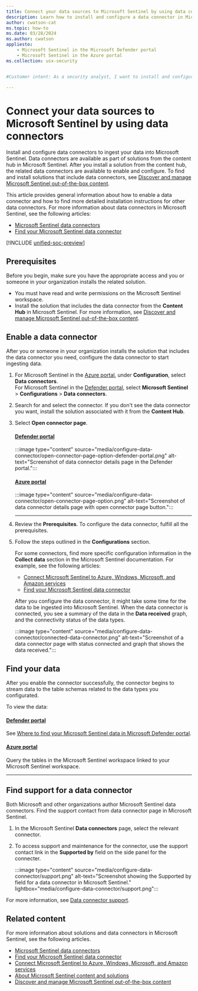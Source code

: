 ```yaml
---
title: Connect your data sources to Microsoft Sentinel by using data connectors
description: Learn how to install and configure a data connector in Microsoft Sentinel.
author: cwatson-cat
ms.topic: how-to
ms.date: 03/28/2024
ms.author: cwatson
appliesto:
    - Microsoft Sentinel in the Microsoft Defender portal
    - Microsoft Sentinel in the Azure portal
ms.collection: usx-security


#Customer intent: As a security analyst, I want to install and configure data connectors in my SIEM platform so that I can ingest and analyze data from various sources for threat detection and response.

---
```


# Connect your data sources to Microsoft Sentinel by using data connectors

Install and configure data connectors to ingest your data into Microsoft Sentinel. Data connectors are available as part of solutions from the content hub in Microsoft Sentinel. After you install a solution from the content hub, the related data connectors are available to enable and configure. To find and install solutions that include data connectors, see [Discover and manage Microsoft Sentinel out-of-the-box content](sentinel-solutions-deploy.md). 

This article provides general information about how to enable a data connector and how to find more detailed installation instructions for other data connectors. For more information about data connectors in Microsoft Sentinel, see the following articles:

- [Microsoft Sentinel data connectors](connect-data-sources.md)
- [Find your Microsoft Sentinel data connector](data-connectors-reference.md)


[!INCLUDE [unified-soc-preview](includes/unified-soc-preview.md)]

## Prerequisites

Before you begin, make sure you have the appropriate access and you or someone in your organization installs the related solution.
- You must have read and write permissions on the Microsoft Sentinel workspace.
- Install the solution that includes the data connector from the **Content Hub** in Microsoft Sentinel. For more information, see [Discover and manage Microsoft Sentinel out-of-the-box content](sentinel-solutions-deploy.md).


## Enable a data connector

After you or someone in your organization installs the solution that includes the data connector you need, configure the data connector to start ingesting data.

1. For Microsoft Sentinel in the [Azure portal](https://portal.azure.com), under **Configuration**, select **Data connectors**.<br> For Microsoft Sentinel in the [Defender portal](https://security.microsoft.com/), select **Microsoft Sentinel** > **Configurations** > **Data connectors**.
1. Search for and select the connector. If you don't see the data connector you want, install the solution associated with it from the **Content Hub**.
1. Select **Open connector page**.  

   #### [Defender portal](#tab/defender-portal)

   :::image type="content" source="media/configure-data-connector/open-connector-page-option-defender-portal.png" alt-text="Screenshot of data connector details page in the Defender portal.":::

   #### [Azure portal](#tab/azure-portal)

   :::image type="content" source="media/configure-data-connector/open-connector-page-option.png" alt-text="Screenshot of data connector details page with open connector page button.":::

   ---

1. Review the **Prerequisites**. To configure the data connector, fulfill all the prerequisites.
1. Follow the steps outlined in the **Configurations** section.
  
   For some connectors, find more specific configuration information in the **Collect data** section in the Microsoft Sentinel documentation. For example, see the following articles:
   - [Connect Microsoft Sentinel to Azure, Windows, Microsoft, and Amazon services](connect-azure-windows-microsoft-services.md)
   - [Find your Microsoft Sentinel data connector](data-connectors-reference.md)
  
   After you configure the data connector, it might take some time for the data to be ingested into Microsoft Sentinel. When the data connector is connected, you see a summary of the data in the **Data received** graph, and the connectivity status of the data types.  

   :::image type="content" source="media/configure-data-connector/connected-data-connector.png" alt-text="Screenshot of a data connector page with status connected and graph that shows the data received.":::

## Find your data

After you enable the connector successfully, the connector begins to stream data to the table schemas related to the data types you configurated.

To view the data:

#### [Defender portal](#tab/defender-portal-1)

See [Where to find your Microsoft Sentinel data in Microsoft Defender portal](/defender-xdr/advanced-hunting-microsoft-defender#where-to-find-your-microsoft-sentinel-data).

#### [Azure portal](#tab/azure-portal-1)

Query the tables in the Microsoft Sentinel workspace linked to your Microsoft Sentinel workspace.

---

## Find support for a data connector

Both Microsoft and other organizations author Microsoft Sentinel data connectors. Find the support contact from data connector page in Microsoft Sentinel.

1. In the Microsoft Sentinel **Data connectors** page, select the relevant connector.
1. To access support and maintenance for the connector, use the support contact link in the **Supported by** field on the side panel for the connecter. 

   :::image type="content" source="media/configure-data-connector/support.png" alt-text="Screenshot showing the Supported by field for a data connector in Microsoft Sentinel." lightbox="media/configure-data-connector/support.png":::  

For more information, see [Data connector support](connect-data-sources.md#data-connector-support).

## Related content

For more information about solutions and data connectors in Microsoft Sentinel, see the following articles.

- [Microsoft Sentinel data connectors](connect-data-sources.md)
- [Find your Microsoft Sentinel data connector](data-connectors-reference.md)
-  [Connect Microsoft Sentinel to Azure, Windows, Microsoft, and Amazon services](connect-azure-windows-microsoft-services.md)
- [About Microsoft Sentinel content and solutions](sentinel-solutions.md)
- [Discover and manage Microsoft Sentinel out-of-the-box content](sentinel-solutions-deploy.md)